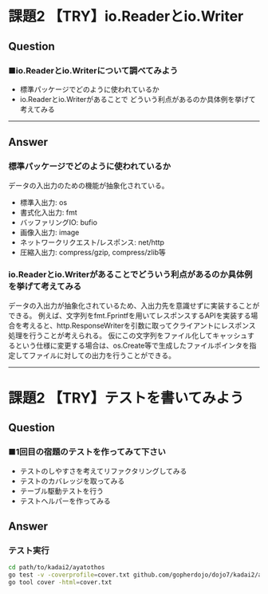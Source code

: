 # 課題2 【TRY】io.Readerとio.Writer

## Question

### ■io.Readerとio.Writerについて調べてみよう

- 標準パッケージでどのように使われているか
- io.Readerとio.Writerがあることで
どういう利点があるのか具体例を挙げて考えてみる

---

## Answer

### 標準パッケージでどのように使われているか

データの入出力のための機能が抽象化されている。
- 標準入出力: os
- 書式化入出力: fmt
- バッファリングIO: bufio
- 画像入出力: image
- ネットワークリクエスト/レスポンス: net/http
- 圧縮入出力: compress/gzip, compress/zlib等

### io.Readerとio.Writerがあることでどういう利点があるのか具体例を挙げて考えてみる

データの入出力が抽象化されているため、入出力先を意識せずに実装することができる。
例えば、文字列をfmt.Fprintfを用いてレスポンスするAPIを実装する場合を考えると、http.ResponseWriterを引数に取ってクライアントにレスポンス処理を行うことが考えられる。
仮にこの文字列をファイル化してキャッシュするという仕様に変更する場合は、os.Create等で生成したファイルポインタを指定してファイルに対しての出力を行うことができる。

---

# 課題2 【TRY】テストを書いてみよう

## Question

### ■1回目の宿題のテストを作ってみて下さい

- テストのしやすさを考えてリファクタリングしてみる
- テストのカバレッジを取ってみる
- テーブル駆動テストを行う
- テストヘルパーを作ってみる

## Answer

### テスト実行

```bash
cd path/to/kadai2/ayatothos
go test -v -coverprofile=cover.txt github.com/gopherdojo/dojo7/kadai2/ayatothos/imgconv
go tool cover -html=cover.txt 
```
